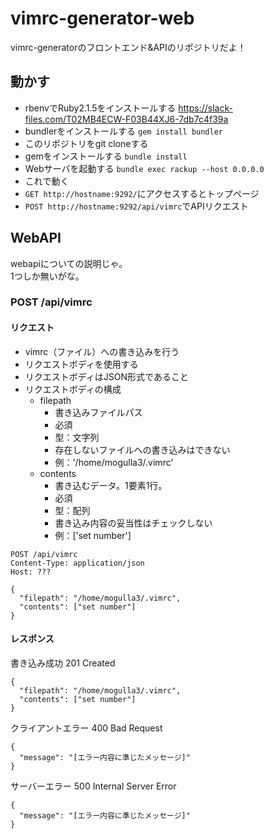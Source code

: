 # vimrc-generator-web
vimrc-generatorのフロントエンド&APIのリポジトリだよ！

## 動かす
- rbenvでRuby2.1.5をインストールする https://slack-files.com/T02MB4ECW-F03B44XJ6-7db7c4f39a
- bundlerをインストールする `gem install bundler`
- このリポジトリをgit cloneする
- gemをインストールする `bundle install`
- Webサーバを起動する `bundle exec rackup --host 0.0.0.0`
- これで動く
- `GET http://hostname:9292/`にアクセスするとトップページ
- `POST http://hostname:9292/api/vimrc`でAPIリクエスト

## WebAPI
webapiについての説明じゃ。  
1つしか無いがな。  

### POST /api/vimrc
#### リクエスト
- vimrc（ファイル）への書き込みを行う
- リクエストボディを使用する
- リクエストボディはJSON形式であること
- リクエストボディの構成
  - filepath
     - 書き込みファイルパス
     - 必須
     - 型：文字列
     - 存在しないファイルへの書き込みはできない
     - 例：'/home/mogulla3/.vimrc'
  - contents
     - 書き込むデータ。1要素1行。
     - 必須
     - 型：配列
     - 書き込み内容の妥当性はチェックしない
     - 例：['set number']

```
POST /api/vimrc
Content-Type: application/json
Host: ???

{
  "filepath": "/home/mogulla3/.vimrc",
  "contents": ["set number"]
}
```

#### レスポンス
書き込み成功 201 Created
```
{
  "filepath": "/home/mogulla3/.vimrc",
  "contents": ["set number"]
}
```

クライアントエラー 400 Bad Request
```
{
  "message": "[エラー内容に準じたメッセージ]"
}
```

サーバーエラー 500 Internal Server Error
```
{
  "message": "[エラー内容に準じたメッセージ]"
}
```
